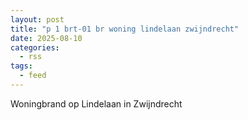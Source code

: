 ```yaml
---
layout: post
title: "p 1 brt-01 br woning lindelaan zwijndrecht"
date: 2025-08-10
categories: 
  - rss
tags: 
  - feed
---
```


Woningbrand op Lindelaan in Zwijndrecht
